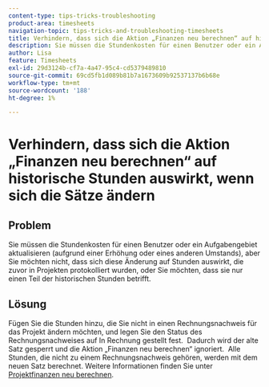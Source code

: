 ```yaml
---
content-type: tips-tricks-troubleshooting
product-area: timesheets
navigation-topic: tips-tricks-and-troubleshooting-timesheets
title: Verhindern, dass sich die Aktion „Finanzen neu berechnen“ auf historische Stunden auswirkt, wenn sich die Sätze ändern
description: Sie müssen die Stundenkosten für einen Benutzer oder ein Aufgabengebiet aktualisieren (aufgrund einer Erhöhung oder eines anderen Umstands), aber Sie möchten nicht, dass sich diese Änderung auf Stunden auswirkt, die zuvor in Projekten protokolliert wurden, oder Sie möchten, dass sie nur einen Teil der historischen Stunden betrifft.
author: Lisa
feature: Timesheets
exl-id: 29d3124b-cf7a-4a47-95c4-cd5379489810
source-git-commit: 69cd5fb1d089b81b7a1673609b92537137b6b68e
workflow-type: tm+mt
source-wordcount: '188'
ht-degree: 1%

---
```


# Verhindern, dass sich die Aktion „Finanzen neu berechnen“ auf historische Stunden auswirkt, wenn sich die Sätze ändern

## Problem

Sie müssen die Stundenkosten für einen Benutzer oder ein Aufgabengebiet aktualisieren (aufgrund einer Erhöhung oder eines anderen Umstands), aber Sie möchten nicht, dass sich diese Änderung auf Stunden auswirkt, die zuvor in Projekten protokolliert wurden, oder Sie möchten, dass sie nur einen Teil der historischen Stunden betrifft.

## Lösung

Fügen Sie die Stunden hinzu, die Sie nicht in einen Rechnungsnachweis für das Projekt ändern möchten, und legen Sie den Status des Rechnungsnachweises auf In Rechnung gestellt fest.  Dadurch wird der alte Satz gesperrt und die Aktion „Finanzen neu berechnen“ ignoriert.  Alle Stunden, die nicht zu einem Rechnungsnachweis gehören, werden mit dem neuen Satz berechnet. Weitere Informationen finden Sie unter [Projektfinanzen neu berechnen](../../manage-work/projects/project-finances/recalculate-project-finances.md).

